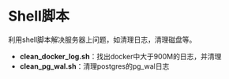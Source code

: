 # Shell脚本

利用shell脚本解决服务器上问题，如清理日志，清理磁盘等。

* **clean_docker_log.sh**：找出docker中大于900M的日志，并清理
* **clean_pg_wal.sh**：清理postgres的pg_wal日志

